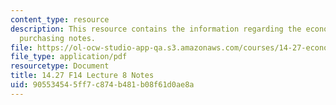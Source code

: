 ```yaml
---
content_type: resource
description: This resource contains the information regarding the economics of group
  purchasing notes.
file: https://ol-ocw-studio-app-qa.s3.amazonaws.com/courses/14-27-economics-and-e-commerce-fall-2014/905534545ff7c874b481b08f61d0ae8a_MIT14_27F14_Lec8.pdf
file_type: application/pdf
resourcetype: Document
title: 14.27 F14 Lecture 8 Notes
uid: 90553454-5ff7-c874-b481-b08f61d0ae8a
---
```

